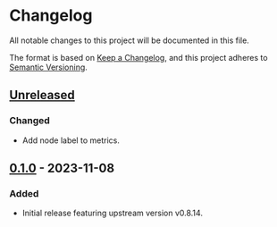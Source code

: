 # Changelog

All notable changes to this project will be documented in this file.

The format is based on [Keep a Changelog](https://keepachangelog.com/en/1.0.0/),
and this project adheres to [Semantic Versioning](https://semver.org/spec/v2.0.0.html).

## [Unreleased]

### Changed

- Add node label to metrics.

## [0.1.0] - 2023-11-08

### Added

- Initial release featuring upstream version v0.8.14.


[Unreleased]: https://github.com/giantswarm/node-problem-detector-app/compare/v0.1.0...HEAD
[0.1.0]: https://github.com/giantswarm/node-problem-detector-app/compare/v0.0.0...v0.1.0
